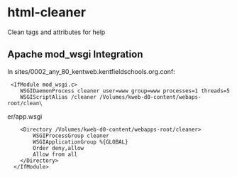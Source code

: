 html-cleaner
============

Clean tags and attributes for help


Apache mod\_wsgi Integration
----------------------------

In sites/0002\_any\_80\_kentweb.kentfieldschools.org.conf:

     <IfModule mod_wsgi.c>
        WSGIDaemonProcess cleaner user=www group=www processes=1 threads=5
        WSGIScriptAlias /cleaner /Volumes/kweb-d0-content/webaps-root/clean\
er/app.wsgi

        <Directory /Volumes/kweb-d0-content/webapps-root/cleaner>
            WSGIProcessGroup cleaner
            WSGIApplicationGroup %{GLOBAL}
            Order deny,allow
            Allow from all
        </Directory>
      </IfModule>
